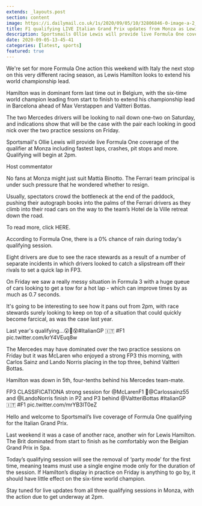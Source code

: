 ```yaml
---
extends: _layouts.post
section: content
image: https://i.dailymail.co.uk/1s/2020/09/05/10/32806846-0-image-a-2_1599298990530.jpg 
title: F1 qualifying LIVE Italian Grand Prix updates from Monza as Lewis Hamilton looks for pole 
description: Sportsmails Ollie Lewis will provide live Formula One coverage of the qualifier at Monza  including fastest laps, crashes, pit stops and more. Qualifying will begin at 2pm. 
date: 2020-09-05-13-45-41 
categories: [latest, sports] 
featured: true 
--- 
```

We're set for more Formula One action this weekend with Italy the next stop on this very different racing season, as Lewis Hamilton looks to extend his world championship lead.

Hamilton was in dominant form last time out in Belgium, with the six-time world champion leading from start to finish to extend his championship lead in Barcelona ahead of Max Verstappen and Valtteri Bottas. 

The two Mercedes drivers will be looking to nail down one-two on Saturday, and indications show that will be the case with the pair each looking in good nick over the two practice sessions on Friday. 

Sportsmail's Ollie Lewis will provide live Formula One coverage of the qualifier at Monza including fastest laps, crashes, pit stops and more. Qualifying will begin at 2pm.  

Host commentator

No fans at Monza might just suit Mattia Binotto. The Ferrari team principal is under such pressure that he wondered whether to resign.

Usually, spectators crowd the bottleneck at the end of the paddock, pushing their autograph books into the palms of the Ferrari drivers as they climb into their road cars on the way to the team’s Hotel de la Ville retreat down the road.

To read more, click HERE.

According to Formula One, there is a 0% chance of rain during today's qualifying session.

Eight drivers are due to see the race stewards as a result of a number of separate incidents in which drivers looked to catch a slipstream off their rivals to set a quick lap in FP3. 

On Friday we saw a really messy situation in Formula 3 with a huge queue of cars looking to get a tow for a hot lap - which can improve times by as much as 0.7 seconds.

It's going to be interesting to see how it pans out from 2pm, with race stewards surely looking to keep on top of a situation that could quickly become farcical, as was the case last year. 

Last year's qualifying...😮🤔😵#ItalianGP 🇮🇹 #F1 pic.twitter.com/krY4VEuq8w

The Mercedes may have dominated over the two practice sessions on Friday but it was McLaren who enjoyed a strong FP3 this morning, with Carlos Sainz and Lando Norris placing in the top three, behind Valtteri Bottas.

Hamilton was down in 5th, four-tenths behind his Mercedes team-mate.

FP3 CLASSIFICATIONA strong session for @McLarenF1 💪@Carlossainz55 and @LandoNorris finish in P2 and P3 behind @ValtteriBottas #ItalianGP 🇮🇹 #F1 pic.twitter.com/mrYB3lT0eZ

Hello and welcome to Sportsmail’s live coverage of Formula One qualifying for the Italian Grand Prix.

Last weekend it was a case of another race, another win for Lewis Hamilton. The Brit dominated from start to finish as he comfortably won the Belgian Grand Prix in Spa.

Today’s qualifying session will see the removal of ‘party mode’ for the first time, meaning teams must use a single engine mode only for the duration of the session. If Hamilton’s display in practice on Friday is anything to go by, it should have little effect on the six-time world champion.

Stay tuned for live updates from all three qualifying sessions in Monza, with the action due to get underway at 2pm.

